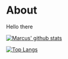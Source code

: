 # About
Hello there

[![Marcus' github stats](https://github-readme-stats-omega-ashen.vercel.app/api?username=MrMackan&count_private=true&theme=vision-friendly-dark&show_icons=true)](https://github.com/anuraghazra/github-readme-stats)

[![Top Langs](https://github-readme-stats.vercel.app/api/top-langs/?username=MrMackan&layout=compact&theme=vision-friendly-dark)](https://github.com/anuraghazra/github-readme-stats)
